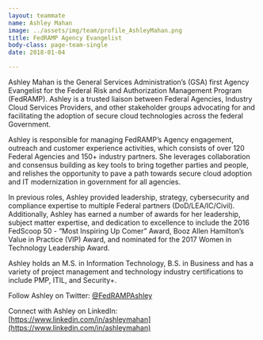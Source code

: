 ```yaml
---
layout: teammate
name: Ashley Mahan
image: ../assets/img/team/profile_AshleyMahan.png
title: FedRAMP Agency Evangelist
body-class: page-team-single
date: 2018-01-04

---
```

Ashley Mahan is the General Services Administration’s (GSA) first Agency Evangelist for the Federal Risk and Authorization Management Program (FedRAMP).  Ashley is a trusted liaison between Federal Agencies, Industry Cloud Services Providers, and other stakeholder groups advocating for and facilitating the adoption of secure cloud technologies across the federal Government. 

Ashley is responsible for managing FedRAMP’s Agency engagement, outreach and customer experience activities, which consists of over 120 Federal Agencies and 150+ industry partners. She leverages collaboration and consensus building as key tools to bring together parties and people, and relishes the opportunity to pave a path towards secure cloud adoption and IT modernization in government for all agencies.

In previous roles, Ashley provided leadership, strategy, cybersecurity and compliance expertise to multiple Federal partners (DoD/LEA/IC/Civil).  Additionally, Ashley has earned a number of awards for her leadership, subject matter expertise, and dedication to excellence to include the 2016 FedScoop 50 - “Most Inspiring Up Comer” Award,  Booz Allen Hamilton’s Value in Practice (VIP) Award, and nominated for the 2017 Women in Technology Leadership Award.

Ashley holds an M.S. in Information Technology, B.S. in Business and has a variety of project management and technology industry certifications to include PMP, ITIL, and Security+. 

Follow Ashley on Twitter: [@FedRAMPAshley](http://twitter.com/FedRAMPAshley)

Connect with Ashley on LinkedIn: [https://www.linkedin.com/in/ashleymahan](https://www.linkedin.com/in/ashleymahan)
